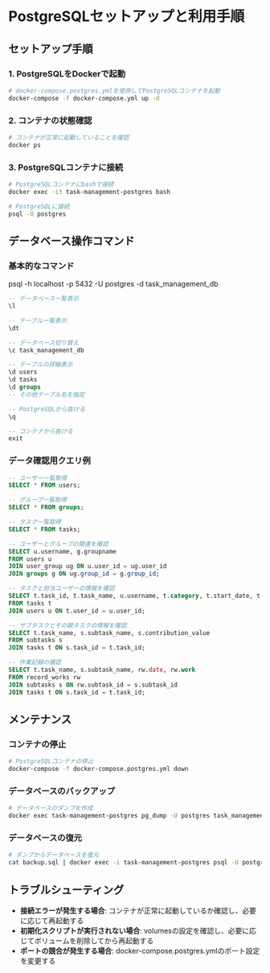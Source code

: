 # PostgreSQLセットアップと利用手順

## セットアップ手順

### 1. PostgreSQLをDockerで起動

```bash
# docker-compose.postgres.ymlを使用してPostgreSQLコンテナを起動
docker-compose -f docker-compose.yml up -d
```

### 2. コンテナの状態確認

```bash
# コンテナが正常に起動していることを確認
docker ps
```

### 3. PostgreSQLコンテナに接続

```bash
# PostgreSQLコンテナにbashで接続
docker exec -it task-management-postgres bash

# PostgreSQLに接続
psql -U postgres
```

## データベース操作コマンド

### 基本的なコマンド

psql -h localhost -p 5432 -U postgres -d task_management_db

```sql
-- データベース一覧表示
\l

-- テーブル一覧表示
\dt

-- データベース切り替え
\c task_management_db

-- テーブルの詳細表示
\d users
\d tasks
\d groups
-- その他テーブル名を指定

-- PostgreSQLから抜ける
\q

-- コンテナから抜ける
exit
```

### データ確認用クエリ例

```sql
-- ユーザー一覧取得
SELECT * FROM users;

-- グループ一覧取得
SELECT * FROM groups;

-- タスク一覧取得
SELECT * FROM tasks;

-- ユーザーとグループの関連を確認
SELECT u.username, g.groupname 
FROM users u 
JOIN user_group ug ON u.user_id = ug.user_id 
JOIN groups g ON ug.group_id = g.group_id;

-- タスクと担当ユーザーの情報を確認
SELECT t.task_id, t.task_name, u.username, t.category, t.start_date, t.due_date
FROM tasks t
JOIN users u ON t.user_id = u.user_id;

-- サブタスクとその親タスクの情報を確認
SELECT t.task_name, s.subtask_name, s.contribution_value
FROM subtasks s
JOIN tasks t ON s.task_id = t.task_id;

-- 作業記録の確認
SELECT t.task_name, s.subtask_name, rw.date, rw.work
FROM record_works rw
JOIN subtasks s ON rw.subtask_id = s.subtask_id
JOIN tasks t ON s.task_id = t.task_id;
```

## メンテナンス

### コンテナの停止

```bash
# PostgreSQLコンテナの停止
docker-compose -f docker-compose.postgres.yml down
```

### データベースのバックアップ

```bash
# データベースのダンプを作成
docker exec task-management-postgres pg_dump -U postgres task_management_db > backup.sql
```

### データベースの復元

```bash
# ダンプからデータベースを復元
cat backup.sql | docker exec -i task-management-postgres psql -U postgres -d task_management_db
```

## トラブルシューティング

- **接続エラーが発生する場合**: コンテナが正常に起動しているか確認し、必要に応じて再起動する
- **初期化スクリプトが実行されない場合**: volumesの設定を確認し、必要に応じてボリュームを削除してから再起動する
- **ポートの競合が発生する場合**: docker-compose.postgres.ymlのポート設定を変更する 